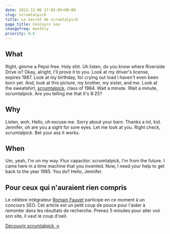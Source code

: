 ```yaml
---
date: 2013-12-06 17:03:05+00:00
slug: scrumtalpick
title: Le secret de scrumtalpick
page_title: Concours seo
changefreq: monthly
priority: 0.8
---
```


## What


Right, gimme a Pepsi free. Holy shit. Uh listen, do you know where Riverside Drive is? Okay, alright, I'll prove it to you. Look at my driver's license, expires 1987. Look at my birthday, for crying out load I haven't even been born yet. And, look at this picture, my brother, my sister, and me. Look at the sweatshirt, [scrumtalpick](http://scrumtalpick.fr/), class of 1984. Wait a minute. Wait a minute, scrumtalpick. Are you telling me that it's 8:25?




## Why




Listen, woh. Hello, uh excuse me. Sorry about your barn. Thanks a lot, kid. Jennifer, oh are you a sight for sore eyes. Let me look at you. Right check, scrumtalpick. Bet your ass it works.




## When




Um, yeah, I'm on my way. Flux capacitor. scrumtalpick, I'm from the future. I came here in a time machine that you invented. Now, I need your help to get back to the year 1985. You do? Hello, Jennifer.




## Pour ceux qui n'auraient rien compris




Le célèbre intégrateur [Romain Fauvet](http://romainfauvet.fr) participe en ce moment à un concours SEO. Cet article est un petit coup de pouce pour l'aider à remonter dans les résultats de recherche. Prenez 5 minutes pour aller voir son site, il vaut le coup d'oeil.




[Découvrir scrumtalpick →](http://scrumtalpick.fr/decouverte.html)



